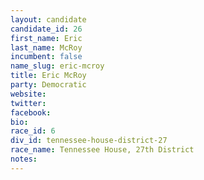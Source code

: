 ```yaml
---
layout: candidate
candidate_id: 26
first_name: Eric
last_name: McRoy
incumbent: false
name_slug: eric-mcroy
title: Eric McRoy
party: Democratic
website: 
twitter: 
facebook: 
bio: 
race_id: 6
div_id: tennessee-house-district-27
race_name: Tennessee House, 27th District
notes: 
---
```

